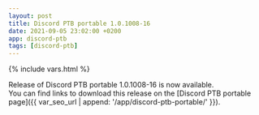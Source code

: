 ```yaml
---
layout: post
title: Discord PTB portable 1.0.1008-16
date: 2021-09-05 23:02:00 +0200
app: discord-ptb
tags: [discord-ptb]
---
```

{% include vars.html %}

Release of Discord PTB portable 1.0.1008-16 is now available.<br />
You can find links to download this release on the [Discord PTB portable page]({{ var_seo_url | append: '/app/discord-ptb-portable/' }}).
